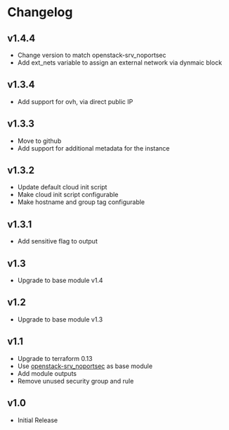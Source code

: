 # Changelog

## v1.4.4

- Change version to match openstack-srv_noportsec
- Add ext_nets variable to assign an external network via dynmaic block

## v1.3.4

- Add support for ovh, via direct public IP

## v1.3.3

- Move to github
- Add support for additional metadata for the instance

## v1.3.2

- Update default cloud init script
- Make cloud init script configurable
- Make hostname and group tag configurable

## v1.3.1

- Add sensitive flag to output

## v1.3

- Upgrade to base module v1.4

## v1.2

- Upgrade to base module v1.3

## v1.1

- Upgrade to terraform 0.13
- Use [openstack-srv_noportsec](https://github.com/ait-cs-IaaS/terraform-openstack-srv_noportsec) as base module
- Add module outputs
- Remove unused security group and rule

## v1.0

- Initial Release
